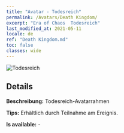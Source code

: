 ```yaml
---
title: "Avatar - Todesreich"
permalink: /Avatars/Death Kingdom/
excerpt: "Era of Chaos  Todesreich"
last_modified_at: 2021-05-11
locale: de
ref: "Death Kingdom.md"
toc: false
classes: wide
---
```

 ![Todesreich](/images/a/avatarFrame_86.png)

## Details

 **Beschreibung:** Todesreich-Avatarrahmen 

 **Tips:** Erhältlich durch Teilnahme am Ereignis. 

 **Is available:**  - 

